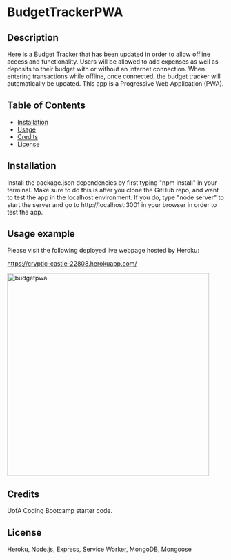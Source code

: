 
# BudgetTrackerPWA

## Description
Here is a Budget Tracker that has been updated in order to allow offline access and functionality. Users will be allowed to add expenses as well as deposits to their budget with or without an internet connection. When entering transactions while offline, once connected, the budget tracker will automatically be updated. This app is a Progressive Web Application (PWA).

## Table of Contents 
* [Installation](#installation)
* [Usage](#usage)
* [Credits](#credits)
* [License](#license)

## Installation 
Install the package.json dependencies by first typing "npm install" in your terminal. Make sure to do this is after you clone the GitHub repo, and want to test the app in the localhost environment. If you do, type "node server" to start the server and go to http://localhost:3001 in your browser in order to test the app. 



## Usage example
Please visit the following deployed live webpage hosted by Heroku:

https://cryptic-castle-22808.herokuapp.com/

 <img width="468" alt="budgetpwa" src="https://user-images.githubusercontent.com/68198938/102033655-35ed1880-3d79-11eb-85f3-b4b0c3ab6f93.png">

    
## Credits 
UofA Coding Bootcamp starter code.

## License 
Heroku, Node.js, Express, Service Worker, MongoDB, Mongoose

